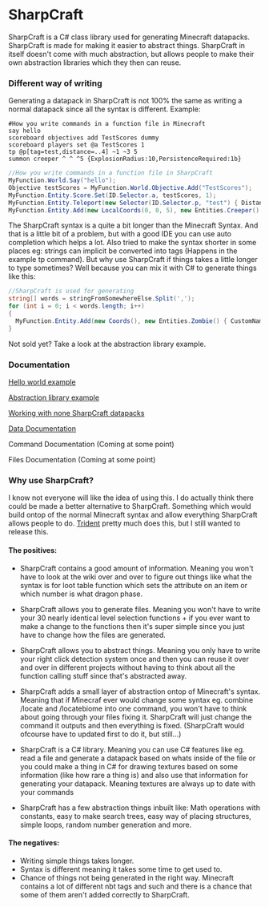 # SharpCraft
SharpCraft is a C# class library used for generating Minecraft datapacks. SharpCraft is made for making it easier to abstract things. SharpCraft in itself doesn't come with much abstraction, but allows people to make their own abstraction libraries which they then can reuse.

### Different way of writing
Generating a datapack in SharpCraft is not 100% the same as writing a normal datapack since all the syntax is different.
Example:

```mcfunction
#How you write commands in a function file in Minecraft
say hello
scoreboard objectives add TestScores dummy
scoreboard players set @a TestScores 1
tp @p[tag=test,distance=..4] ~1 ~3 5
summon creeper ^ ^ ^5 {ExplosionRadius:10,PersistenceRequired:1b}
```
```c#
//How you write commands in a function file in SharpCraft
MyFunction.World.Say("hello");
Objective testScores = MyFunction.World.Objective.Add("TestScores");
MyFunction.Entity.Score.Set(ID.Selector.a, testScores, 1);
MyFunction.Entity.Teleport(new Selector(ID.Selector.p, "test") { Distance = new MCRange(null, 4) }, new Coords(1, 3, 5, true, true, false));
MyFunction.Entity.Add(new LocalCoords(0, 0, 5), new Entities.Creeper() { ExplosionRadius = 10, PersistenceRequired = true });
```
The SharpCraft syntax is a quite a bit longer than the Minecraft Syntax. And that is a little bit of a problem, but with a good IDE you can use auto completion which helps a lot. Also tried to make the syntax shorter in some places eg: strings can implicit be converted into tags (Happens in the example tp command).
But why use SharpCraft if things takes a little longer to type sometimes? Well because you can mix it with C# to generate things like this:
```c#
//SharpCraft is used for generating
string[] words = stringFromSomewhereElse.Split(',');
for (int i = 0; i < words.length; i++) 
{
  MyFunction.Entity.Add(new Coords(), new Entities.Zombie() { CustomName = words[i] });
}
```
Not sold yet? Take a look at the abstraction library example.

### Documentation
[Hello world example](https://github.com/Vilder50/SharpCraft/wiki/Hello-world-example)

[Abstraction library example](https://github.com/Vilder50/SharpCraft/wiki/Abstraction-pack-example)

[Working with none SharpCraft datapacks](https://github.com/Vilder50/SharpCraft/wiki/Working-with-none-SharpCraft-datapacks)

[Data Documentation](https://github.com/Vilder50/SharpCraft/wiki/Data-documentation)

Command Documentation (Coming at some point)

Files Documentation (Coming at some point)

### Why use SharpCraft?
I know not everyone will like the idea of using this. I do actually think there could be made a better alternative to SharpCraft. Something which would build ontop of the normal Minecraft syntax and allow everything SharpCraft allows people to do. [Trident](https://energyxxer.com/trident/#home) pretty much does this, but I still wanted to release this.

#### The positives:
* SharpCraft contains a good amount of information. Meaning you won't have to look at the wiki over and over to figure out things like what the syntax is for loot table function which sets the attribute on an item or which number is what dragon phase.

* SharpCraft allows you to generate files. Meaning you won't have to write your 30 nearly identical level selection functions + if you ever want to make a change to the functions then it's super simple since you just have to change how the files are generated.

* SharpCraft allows you to abstract things. Meaning you only have to write your right click detection system once and then you can reuse it over and over in different projects without having to think about all the function calling stuff since that's abstracted away.

* SharpCraft adds a small layer of abstraction ontop of Minecraft's syntax. Meaning that if Minecraf ever would change some syntax eg. combine /locate and /locatebiome into one command, you won't have to think about going through your files fixing it. SharpCraft will just change the command it outputs and then everything is fixed. (SharpCraft would ofcourse have to updated first to do it, but still...)

* SharpCraft is a C# library. Meaning you can use C# features like eg. read a file and generate a datapack based on whats inside of the file or you could make a thing in C# for drawing textures based on some information (like how rare a thing is) and also use that information for generating your datapack. Meaning textures are always up to date with your commands

* SharpCraft has a few abstraction things inbuilt like: Math operations with constants, easy to make search trees, easy way of placing structures, simple loops, random number generation and more. 

#### The negatives:
* Writing simple things takes longer.
* Syntax is different meaning it takes some time to get used to.
* Chance of things not being generated in the right way. Minecraft contains a lot of different nbt tags and such and there is a chance that some of them aren't added correctly to SharpCraft.
